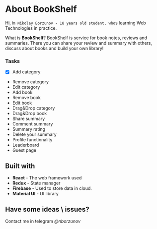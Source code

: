 # About BookShelf

Hi, i`m Nikolay Borzunov - 18 years old student, who`s learning Web Technologies in practice.

What is **BookShelf**?
BookShelf is service for book notes, reviews and summaries. 
There you can share your review and summary with others, discuss about books and build your own library!

### Tasks
* [x] Add category
* Remove category
* Edit category
* Add book
* Remove book
* Edit book
* Drag&Drop category
* Drag&Drop book
* Share summary
* Comment summary
* Summary rating
* Delete your summary
* Profile functionality
* Leaderboard
* Guest page

## Built with
* **React** - The web framework used
* **Redux** - State manager
* **Firebase** - Used to store data in cloud.
* **Material UI** - UI library

## Have some ideas \ issues?
Contact me in telegram *@nborzunov*
